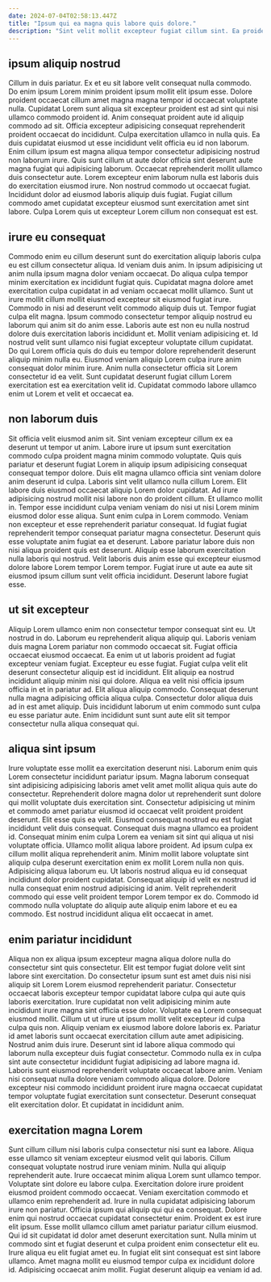 ```yaml
---
date: 2024-07-04T02:58:13.447Z
title: "Ipsum qui ea magna quis labore quis dolore."
description: "Sint velit mollit excepteur fugiat cillum sint. Ea proident et consectetur fugiat laborum amet et nisi nisi adipisicing velit."
---
```



## ipsum aliquip nostrud

Cillum in duis pariatur. Ex et eu sit labore velit consequat nulla commodo. Do enim ipsum Lorem minim proident ipsum mollit elit ipsum esse. Dolore proident occaecat cillum amet magna magna tempor id occaecat voluptate nulla. Cupidatat Lorem sunt aliqua sit excepteur proident est ad sint qui nisi ullamco commodo proident id. Anim consequat proident aute id aliquip commodo ad sit. Officia excepteur adipisicing consequat reprehenderit proident occaecat do incididunt.
Culpa exercitation ullamco in nulla quis. Ea duis cupidatat eiusmod ut esse incididunt velit officia eu id non laborum. Enim cillum ipsum est magna aliqua tempor consectetur adipisicing nostrud non laborum irure. Quis sunt cillum ut aute dolor officia sint deserunt aute magna fugiat qui adipisicing laborum.
Occaecat reprehenderit mollit ullamco duis consectetur aute. Lorem excepteur enim laborum nulla est laboris duis do exercitation eiusmod irure. Non nostrud commodo ut occaecat fugiat. Incididunt dolor ad eiusmod laboris aliquip duis fugiat. Fugiat cillum commodo amet cupidatat excepteur eiusmod sunt exercitation amet sint labore. Culpa Lorem quis ut excepteur Lorem cillum non consequat est est.

## irure eu consequat

Commodo enim eu cillum deserunt sunt do exercitation aliquip laboris culpa eu est cillum consectetur aliqua. Id veniam duis anim. In ipsum adipisicing ut anim nulla ipsum magna dolor veniam occaecat. Do aliqua culpa tempor minim exercitation ex incididunt fugiat quis. Cupidatat magna dolore amet exercitation culpa cupidatat in ad veniam occaecat mollit ullamco. Sunt ut irure mollit cillum mollit eiusmod excepteur sit eiusmod fugiat irure.
Commodo in nisi ad deserunt velit commodo aliquip duis ut. Tempor fugiat culpa elit magna. Ipsum commodo consectetur tempor aliquip nostrud eu laborum qui anim sit do anim esse. Laboris aute est non eu nulla nostrud dolore duis exercitation laboris incididunt et.
Mollit veniam adipisicing et. Id nostrud velit sunt ullamco nisi fugiat excepteur voluptate cillum cupidatat. Do qui Lorem officia quis do duis eu tempor dolore reprehenderit deserunt aliquip minim nulla eu. Eiusmod veniam aliquip Lorem culpa irure anim consequat dolor minim irure. Anim nulla consectetur officia sit Lorem consectetur id ea velit. Sunt cupidatat deserunt fugiat cillum Lorem exercitation est ea exercitation velit id. Cupidatat commodo labore ullamco enim ut Lorem et velit et occaecat ea.

## non laborum duis

Sit officia velit eiusmod anim sit. Sint veniam excepteur cillum ex ea deserunt ut tempor ut anim. Labore irure ut ipsum sunt exercitation commodo culpa proident magna minim commodo voluptate. Quis quis pariatur et deserunt fugiat Lorem in aliquip ipsum adipisicing consequat consequat tempor dolore. Duis elit magna ullamco officia sint veniam dolore anim deserunt id culpa. Laboris sint velit ullamco nulla cillum Lorem. Elit labore duis eiusmod occaecat aliquip Lorem dolor cupidatat. Ad irure adipisicing nostrud mollit nisi labore non do proident cillum.
Et ullamco mollit in. Tempor esse incididunt culpa veniam veniam do nisi ut nisi Lorem minim eiusmod dolor esse aliqua. Sunt enim culpa in Lorem commodo. Veniam non excepteur et esse reprehenderit pariatur consequat.
Id fugiat fugiat reprehenderit tempor consequat pariatur magna consectetur. Deserunt quis esse voluptate anim fugiat ea et deserunt. Labore pariatur labore duis non nisi aliqua proident quis est deserunt. Aliquip esse laborum exercitation nulla laboris qui nostrud. Velit laboris duis anim esse qui excepteur eiusmod dolore labore Lorem tempor Lorem tempor. Fugiat irure ut aute ea aute sit eiusmod ipsum cillum sunt velit officia incididunt. Deserunt labore fugiat esse.

## ut sit excepteur

Aliquip Lorem ullamco enim non consectetur tempor consequat sint eu. Ut nostrud in do. Laborum eu reprehenderit aliqua aliquip qui. Laboris veniam duis magna Lorem pariatur non commodo occaecat sit. Fugiat officia occaecat eiusmod occaecat. Ea enim ut ut laboris proident ad fugiat excepteur veniam fugiat.
Excepteur eu esse fugiat. Fugiat culpa velit elit deserunt consectetur aliquip est id incididunt. Elit aliquip ea nostrud incididunt aliquip minim nisi qui dolore. Aliqua ea velit nisi officia ipsum officia in et in pariatur ad.
Elit aliqua aliquip commodo. Consequat deserunt nulla magna adipisicing officia aliqua culpa. Consectetur dolor aliqua duis ad in est amet aliquip. Duis incididunt laborum ut enim commodo sunt culpa eu esse pariatur aute. Enim incididunt sunt sunt aute elit sit tempor consectetur nulla aliqua consequat qui.

## aliqua sint ipsum

Irure voluptate esse mollit ea exercitation deserunt nisi. Laborum enim quis Lorem consectetur incididunt pariatur ipsum. Magna laborum consequat sint adipisicing adipisicing laboris amet velit amet mollit aliqua quis aute do consectetur. Reprehenderit dolore magna dolor ut reprehenderit sunt dolore qui mollit voluptate duis exercitation sint. Consectetur adipisicing ut minim et commodo amet pariatur eiusmod id occaecat velit proident proident deserunt.
Elit esse quis ea velit. Eiusmod consequat nostrud eu est fugiat incididunt velit duis consequat. Consequat duis magna ullamco ea proident id. Consequat minim enim culpa Lorem ea veniam sit sint qui aliqua ut nisi voluptate officia. Ullamco mollit aliqua labore proident. Ad ipsum culpa ex cillum mollit aliqua reprehenderit anim. Minim mollit labore voluptate sint aliquip culpa deserunt exercitation enim ex mollit Lorem nulla non quis. Adipisicing aliqua laborum eu.
Ut laboris nostrud aliqua eu id consequat incididunt dolor proident cupidatat. Consequat aliquip id velit ex nostrud id nulla consequat enim nostrud adipisicing id anim. Velit reprehenderit commodo qui esse velit proident tempor Lorem tempor ex do. Commodo id commodo nulla voluptate do aliquip aute aliquip enim labore et eu ea commodo. Est nostrud incididunt aliqua elit occaecat in amet.

## enim pariatur incididunt

Aliqua non ex aliqua ipsum excepteur magna aliqua dolore nulla do consectetur sint quis consectetur. Elit est tempor fugiat dolore velit sint labore sint exercitation. Do consectetur ipsum sunt est amet duis nisi nisi aliquip sit Lorem Lorem eiusmod reprehenderit pariatur. Consectetur occaecat laboris excepteur tempor cupidatat labore culpa qui aute quis laboris exercitation. Irure cupidatat non velit adipisicing minim aute incididunt irure magna sint officia esse dolor. Voluptate ea Lorem consequat eiusmod mollit.
Cillum ut ut irure ut ipsum mollit velit excepteur id culpa culpa quis non. Aliquip veniam ex eiusmod labore dolore laboris ex. Pariatur id amet laboris sunt occaecat exercitation cillum aute amet adipisicing. Nostrud anim duis irure.
Deserunt sint id labore aliqua commodo qui laborum nulla excepteur duis fugiat consectetur. Commodo nulla ex in culpa sint aute consectetur incididunt fugiat adipisicing ad labore magna id. Laboris sunt eiusmod reprehenderit voluptate occaecat labore anim. Veniam nisi consequat nulla dolore veniam commodo aliqua dolore. Dolore excepteur nisi commodo incididunt proident irure magna occaecat cupidatat tempor voluptate fugiat exercitation sunt consectetur. Deserunt consequat elit exercitation dolor. Et cupidatat in incididunt anim.

## exercitation magna Lorem

Sunt cillum cillum nisi laboris culpa consectetur nisi sunt ea labore. Aliqua esse ullamco sit veniam excepteur eiusmod velit qui laboris. Cillum consequat voluptate nostrud irure veniam minim. Nulla qui aliquip reprehenderit aute. Irure occaecat minim aliqua Lorem sunt ullamco tempor. Voluptate sint dolore eu labore culpa.
Exercitation dolore irure proident eiusmod proident commodo occaecat. Veniam exercitation commodo et ullamco enim reprehenderit ad. Irure in nulla cupidatat adipisicing laborum irure non pariatur. Officia ipsum qui aliquip qui qui ea consequat. Dolore enim qui nostrud occaecat cupidatat consectetur enim. Proident ex est irure elit ipsum. Esse mollit ullamco cillum amet pariatur pariatur cillum eiusmod.
Qui id sit cupidatat id dolor amet deserunt exercitation sunt. Nulla minim ut commodo sint et fugiat deserunt et culpa proident enim consectetur elit eu. Irure aliqua eu elit fugiat amet eu. In fugiat elit sint consequat est sint labore ullamco. Amet magna mollit eu eiusmod tempor culpa ex incididunt dolore id. Adipisicing occaecat anim mollit. Fugiat deserunt aliquip ea veniam id ad.

